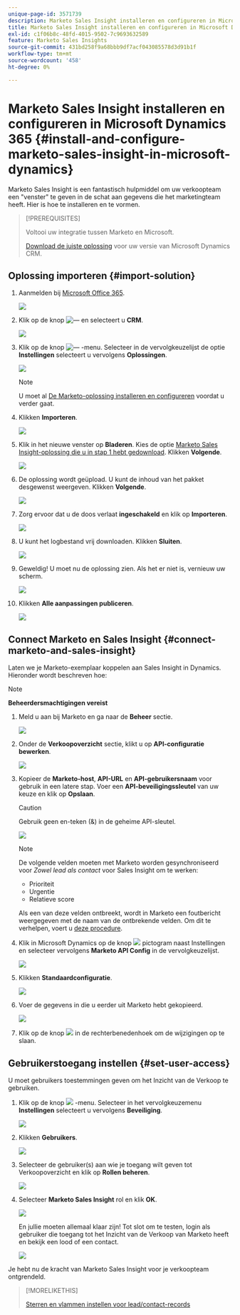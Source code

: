```yaml
---
unique-page-id: 3571739
description: Marketo Sales Insight installeren en configureren in Microsoft Dynamics 365 - Marketo Docs - Productdocumentatie
title: Marketo Sales Insight installeren en configureren in Microsoft Dynamics 365
exl-id: c1f06b8c-48fd-4015-9502-7c9693632589
feature: Marketo Sales Insights
source-git-commit: 431bd258f9a68bbb9df7acf043085578d3d91b1f
workflow-type: tm+mt
source-wordcount: '458'
ht-degree: 0%

---
```


# Marketo Sales Insight installeren en configureren in Microsoft Dynamics 365 {#install-and-configure-marketo-sales-insight-in-microsoft-dynamics}

Marketo Sales Insight is een fantastisch hulpmiddel om uw verkoopteam een &quot;venster&quot; te geven in de schat aan gegevens die het marketingteam heeft. Hier is hoe te installeren en te vormen.

>[!PREREQUISITES]
>
>Voltooi uw integratie tussen Marketo en Microsoft.
>
>[Download de juiste oplossing](/help/marketo/product-docs/marketo-sales-insight/msi-for-microsoft-dynamics/installing/download-the-marketo-sales-insight-solution-for-microsoft-dynamics.md) voor uw versie van Microsoft Dynamics CRM.

## Oplossing importeren {#import-solution}

1. Aanmelden bij [Microsoft Office 365](https://login.microsoftonline.com/).

   ![](assets/image2015-3-16-15-58-55.png)

1. Klik op de knop ![—](assets/image2015-3-16-16-1-13.png) en selecteert u **CRM**.

   ![](assets/image2015-3-16-16-0-10.png)

1. Klik op de knop ![—](assets/image2015-5-13-10-5-8.png) -menu. Selecteer in de vervolgkeuzelijst de optie **Instellingen** selecteert u vervolgens **Oplossingen**.

   ![](assets/image2015-5-13-10-4-1.png)

   >[!NOTE]
   >
   >U moet al [De Marketo-oplossing installeren en configureren](/help/marketo/product-docs/crm-sync/microsoft-dynamics-sync/sync-setup/microsoft-dynamics-365-with-ropc-connection/step-1-of-4-install.md) voordat u verder gaat.

1. Klikken **Importeren**.

   ![](assets/image2014-12-12-9-3a5-3a27.png)

1. Klik in het nieuwe venster op **Bladeren**. Kies de optie [Marketo Sales Insight-oplossing die u in stap 1 hebt gedownload](#msi). Klikken **Volgende**.

   ![](assets/image2015-5-13-15-3a38-3a49.png)

1. De oplossing wordt geüpload. U kunt de inhoud van het pakket desgewenst weergeven. Klikken **Volgende**.

   ![](assets/image2014-12-12-9-3a6-3a10.png)

1. Zorg ervoor dat u de doos verlaat **ingeschakeld** en klik op **Importeren**.

   ![](assets/image2014-12-12-9-3a6-3a19.png)

1. U kunt het logbestand vrij downloaden. Klikken **Sluiten**.

   ![](assets/image2014-12-12-9-3a6-3a29.png)

1. Geweldig! U moet nu de oplossing zien. Als het er niet is, vernieuw uw scherm.

   ![](assets/image2015-5-13-15-3a42-3a29.png)

1. Klikken **Alle aanpassingen publiceren**.

   ![](assets/image2015-11-10-11-3a15-3a40.png)

## Connect Marketo en Sales Insight {#connect-marketo-and-sales-insight}

Laten we je Marketo-exemplaar koppelen aan Sales Insight in Dynamics. Hieronder wordt beschreven hoe:

>[!NOTE]
>
>**Beheerdersmachtigingen vereist**

1. Meld u aan bij Marketo en ga naar de **Beheer** sectie.

   ![](assets/image2014-12-12-9-3a6-3a50.png)

1. Onder de **Verkoopoverzicht** sectie, klikt u op **API-configuratie bewerken**.

   ![](assets/image2014-12-12-9-3a7-3a0.png)

1. Kopieer de **Marketo-host**, **API-URL** en **API-gebruikersnaam** voor gebruik in een latere stap. Voer een **API-beveiligingssleutel** van uw keuze en klik op **Opslaan**.

   >[!CAUTION]
   >
   >Gebruik geen en-teken (&amp;) in de geheime API-sleutel.

   ![](assets/image2014-12-12-9-3a7-3a9.png)

   >[!NOTE]
   >
   >De volgende velden moeten met Marketo worden gesynchroniseerd voor _Zowel lead als contact_ voor Sales Insight om te werken:
   >
   > * Prioriteit
   > * Urgentie
   > * Relatieve score
   >
   >Als een van deze velden ontbreekt, wordt in Marketo een foutbericht weergegeven met de naam van de ontbrekende velden. Om dit te verhelpen, voert u [deze procedure](/help/marketo/product-docs/marketo-sales-insight/msi-for-microsoft-dynamics/setting-up-and-using/required-fields-for-syncing-marketo-with-dynamics.md).

1. Klik in Microsoft Dynamics op de knop ![](assets/image2015-5-13-15-3a49-3a19.png) pictogram naast Instellingen en selecteer vervolgens **Marketo API Config** in de vervolgkeuzelijst.

   ![](assets/image2015-5-13-16-3a4-3a1.png)

1. Klikken **Standaardconfiguratie**.

   ![](assets/image2015-5-13-16-3a5-3a2.png)

1. Voer de gegevens in die u eerder uit Marketo hebt gekopieerd.

   ![](assets/image2015-5-13-16-3a7-3a6.png)

1. Klik op de knop ![](assets/image2015-5-13-16-3a8-3a51.png) in de rechterbenedenhoek om de wijzigingen op te slaan.

## Gebruikerstoegang instellen {#set-user-access}

U moet gebruikers toestemmingen geven om het Inzicht van de Verkoop te gebruiken.

1. Klik op de knop ![](assets/image2015-5-13-10-3a5-3a8.png) -menu. Selecteer in het vervolgkeuzemenu **Instellingen** selecteert u vervolgens **Beveiliging**.

   ![](assets/image2015-5-13-16-3a12-3a12.png)

1. Klikken **Gebruikers**.

   ![](assets/image2015-4-29-14-3a57-3a46.png)

1. Selecteer de gebruiker(s) aan wie je toegang wilt geven tot Verkoopoverzicht en klik op **Rollen beheren**.

   ![](assets/image2015-4-29-14-3a59-3a31.png)

1. Selecteer **Marketo Sales Insight** rol en klik **OK**.

   ![](assets/image2014-12-12-9-3a9-3a22.png)

   En jullie moeten allemaal klaar zijn! Tot slot om te testen, login als gebruiker die toegang tot het Inzicht van de Verkoop van Marketo heeft en bekijk een lood of een contact.

   ![](assets/image2015-4-29-15-3a2-3a27.png)

Je hebt nu de kracht van Marketo Sales Insight voor je verkoopteam ontgrendeld.

>[!MORELIKETHIS]
>
>[Sterren en vlammen instellen voor lead/contact-records](/help/marketo/product-docs/marketo-sales-insight/msi-for-microsoft-dynamics/setting-up-and-using/setting-up-stars-and-flames-for-lead-contact-records.md)
